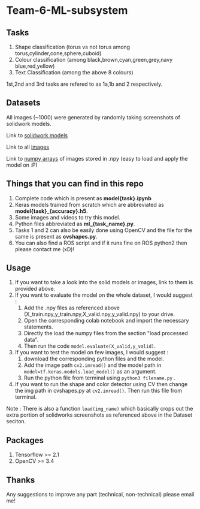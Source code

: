 # Team-6-ML-subsystem

## Tasks

1. Shape classification (torus vs not torus among torus,cylinder,cone,sphere,cuboid)
2. Colour classification (among black,brown,cyan,green,grey,navy blue,red,yellow)
3. Text Classification (among the above 8 colours)

1st,2nd and 3rd tasks are refered to as 1a,1b and 2 respectively.

## Datasets

All images (~1000) were generated by randomly taking screenshots of solidwork models.

Link to [solidwork models](https://drive.google.com/drive/folders/1KrcTThekn5h6yKdBS4yx_qBEnfn1EVU-?usp=sharing) 

Link to all [images](https://drive.google.com/drive/folders/1imAlxk4WJhky2T06ANjkfoIGZY7vl8zX?usp=sharing)

Link to [numpy arrays](https://drive.google.com/drive/folders/1deNr7eN1qDWU-XvAQGWtSZn6meE_WHre?usp=sharing) of images stored in .npy (easy to load and apply the model on :P)


## Things that you can find in this repo

1. Complete code which is present as **model{task}.ipynb**
1. Keras models trained from scratch which are abbreviated as **model{task}_{accuracy}.h5**.
1. Some images and videos to try this model.
1. Python files abbreviated as **ml_{task_name}.py**.
1. Tasks 1 and 2 can also be easily done using OpenCV and the file for the same is present as **cvshapes.py**.
1. You can also find a ROS script and if it runs fine on ROS python2 then please contact me (xD)!

## Usage 
1. If you want to take a look into the solid models or images, link to them is provided above.
2. If you want to evaluate the model on the whole dataset, I would suggest :
   1. Add the .npy files as referenced above (X_train.npy,y_train.npy,X_valid.npy,y_valid.npy)
	   to your drive.
   1. Open the corresponding colab notebook and import the necessary statements.
   1. Directly the load the numpy files from the section "load processed data".
   1. Then run the code `model.evaluate(X_valid,y_valid)`.
3. If you want to test the model on few images, I would suggest :
   1. download the corresponding python files and the model.
   1. Add the image path `cv2.imread()` and the model path in `model=tf.keras.models.load_model()` as an argument. 
   1. Run the python file from terminal using `python3 filename.py` .
4. If you want to run the shape and color detector using CV then change the img path in cvshapes.py at `cv2.imread()`. Then run this file from terminal.

Note : There is also a function `load(img_name)` which basically crops out the extra portion of solidworks screenshots as referenced above in the Dataset seciton.

## Packages
1. Tensorflow >= 2.1 
2. OpenCV >= 3.4

## Thanks
Any suggestions to improve any part (technical, non-technical) please email me!




